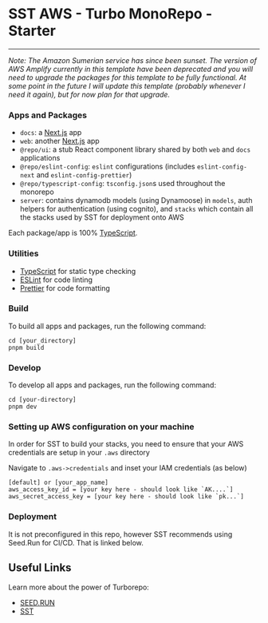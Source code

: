 # SST AWS - Turbo MonoRepo - Starter

---

_Note: The Amazon Sumerian service has since been sunset. The version of AWS Amplify currently in this template have been deprecated and you will need to upgrade the packages for this template to be fully functional. At some point in the future I will update this template (probably whenever I need it again), but for now plan for that upgrade._

### Apps and Packages

- `docs`: a [Next.js](https://nextjs.org/) app
- `web`: another [Next.js](https://nextjs.org/) app
- `@repo/ui`: a stub React component library shared by both `web` and `docs` applications
- `@repo/eslint-config`: `eslint` configurations (includes `eslint-config-next` and `eslint-config-prettier`)
- `@repo/typescript-config`: `tsconfig.json`s used throughout the monorepo
- `server`: contains dynamodb models (using Dynamoose) in `models`, auth helpers for authentication (using cognito), and
  `stacks` which contain all the stacks used by SST for deployment onto AWS

Each package/app is 100% [TypeScript](https://www.typescriptlang.org/).

### Utilities

- [TypeScript](https://www.typescriptlang.org/) for static type checking
- [ESLint](https://eslint.org/) for code linting
- [Prettier](https://prettier.io) for code formatting

### Build

To build all apps and packages, run the following command:

```
cd [your_directory]
pnpm build
```

### Develop

To develop all apps and packages, run the following command:

```
cd [your-directory]
pnpm dev
```

### Setting up AWS configuration on your machine

In order for SST to build your stacks, you need to ensure that your AWS credentials are setup in your `.aws` directory

Navigate to `.aws->credentials` and inset your IAM credentials (as below)

```
[default] or [your_app_name]
aws_access_key_id = [your key here - should look like `AK....`]
aws_secret_access_key = [your key here - should look like `pk...`]
```

### Deployment

It is not preconfigured in this repo, however SST recommends using Seed.Run for CI/CD. That is linked below.

## Useful Links

Learn more about the power of Turborepo:

- [SEED.RUN](https://seed.run/)
- [SST](https://sst.dev/)
